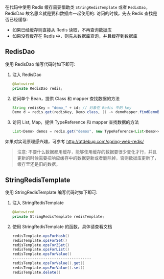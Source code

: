 在代码中使用 Redis 缓存需要借助类 `StringRedisTemplate` 或者  `RedisDao`。RedisDao 故名思义就是要和数据库一起使用的: 访问的时候，先去 Redis 查找是否已经缓存:

* 如果已经缓存则直接从 Redis 读取，不再查询数据库
* 如果没有缓存在 Redis 中，则先从数据库查询，并且缓存到数据库

## RedisDao

使用 RedisDao 编写代码时如下即可:

1. 注入 RedisDao

   ```java
   @Autowired
   private RedisDao redis;
   ```

2. 访问单个 Bean，提供 Class 和 mapper 查找数据的方法

   ```java
   String redisKey = "demo_" + id; // 对象在 Redis 中的 key
   Demo d = redis.get(redisKey, Demo.class, () -> demoMapper.findDemoById(id));
   ```

3. 访问 List, Map，提供 TypeReference 和 mapper 查找数据的方法

   ```java
   List<Demo> demos = redis.get("demos", new TypeReference<List<Demo>>(){}, () -> demoMapper.allDemos());
   ```

如果对实现原理感兴趣，可参考 <http://qtdebug.com/spring-web-redis/>

> 注意: 不要什么数据都用缓存，能够使用缓存的数据要很少变化才行，并且更新的时候需要把响应缓存中的数据更新或者删除掉，否则数据库更新了，缓存里还是旧的数据。

## StringRedisTemplate

使用 StringRedisTemplate 编写代码时如下即可:

1. 注入 StringRedisTemplate

   ```java
   @Autowired
   private StringRedisTemplate redisTemplate;
   ```

2. 使用 StringRedisTemplate 的函数，具体请查看文档

   ```java
   redisTemplate.opsForHash()
   redisTemplate.opsForSet()
   redisTemplate.opsForZSet()
   redisTemplate.opsForList()
   redisTemplate.opsForValue()
   ------------------------------------
   redisTemplate.opsForValue().get()
   redisTemplate.opsForValue().set()
   redisTemplate.delete()
   ```

   ​

